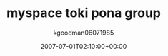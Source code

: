 ---
title: 'myspace toki pona group'
posts: 2
hash: 't460'
author: 'kgoodman06071985'
date: 2007-07-01T02:10:00+00:00
sources:
  - http://forums.tokipona.org/viewtopic.php%3Ft=460.html
---